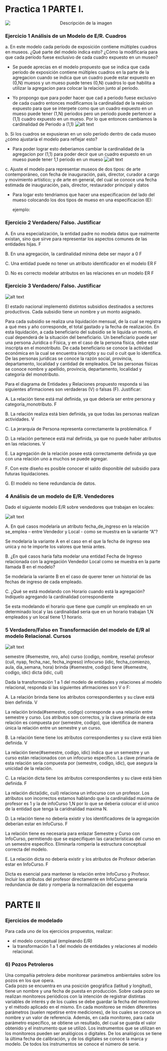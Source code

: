 # Practica 1 PARTE I.

<div style="text-align: center;">
   <img src="image.png" alt="Descripción de la imagen" style="margin: auto; display: block;">
</div>

### Ejercicio 1 Análisis de un Modelo de E/R. Cuadros

a. En este modelo cada período de exposición contiene múltiples cuadros en museos. ¿Qué parte del modelo indica esto? ¿Cómo la modificaría para que cada período fuese exclusivo de cada cuadro expuesto en un museo? 

- Se puede aprecias en el modelo propuesto que se indica que cada período de exposición contiene múltiples cuadros en la parte de la agregacion cuando se indica que un cuadro puede estar expuesto en (0,N) muesos y un mueso puede tenes (0,N) cuadros lo que habilita a utilizar la agregacion para colocar la relacion junto al periodo.

- Yo propongo que para poder hacer que cad a periodo fuese exclusivo de cada cuadro entonces modificamos la cardinalidad de la realcion expuesto para que se interpete como que un cuadro expuesto en un mueso puede tener (1,N) periodos pero un periodo puede pertencer a (1,1) cuadro expuesto en un mueso. Por lo que entonces cambiamos la cardinalidad de Periodo a (1,1)
![alt text](image-2.png)

b. Si los cuadros se expusieran en un solo período dentro de cada museo ¿cómo ajustaría el modelo para reflejar esto? 

- Para poder lograr esto deberiamos cambiar la cardinalidad de la agregacion por (1,1) para poder decir que un cuadro expuesto en un mueso puede tener 1,1 periodo en un mueso
![alt text](image-1.png)

c. Ajuste el modelo para representar museos de dos tipos: de arte contemporáneo, con fecha de inauguración, país, director, curador a cargo y movimiento artístico; y de arte en general, del cual se conoce una fecha estimada de inauguración, país, director, restaurador principal y datos 


- Para logar esto tendriamos que hacer una especificacion del lado del mueso colocando los dos tipos de mueso en una especificacion (E): 

    ejemplo:


### Ejercicio 2 Verdadero/ Falso. Justificar

A.  En una especialización, la entidad padre no modela datos que realmente existan, sino que sirve para representar los aspectos comunes de las entidades hijas. F 

B.  En una agregación, la cardinalidad mínima debe ser mayor a 0  F

C.  Una entidad puede no tener un atributo identificador en el modelo ER F

D.  No es correcto modelar atributos en las relaciones en un modelo ER F
 
### Ejercicio 3 Verdadero/ Falso. Justificar
![alt text](image-5.png)


El  estado  nacional implementó  distintos  subsidios  destinados  a  sectores  productivos. Cada 
subsidio tiene un nombre y un monto asignado.  
 
Para cada subsidio se realiza una liquidación mensual, de la cual se registra a qué mes y año corresponde, el total gastado y la fecha de realización. En esta liquidación, a cada beneficiario del subsidio se  le liquida  un monto,  el cual  dependerá  de la situación  del  beneficiario. Un beneficiario puede ser una persona Jurídica o Física, y en el caso de la persona física, debe estar inscripta en el monotributo. De cada beneficiario se conoce la actividad económica en la cual se encuentra inscripto y su cuil o cuit que lo identifica. De las personas jurídicas se conoce la razón social, provincia, departamento, localidad y cantidad de empleados. De las personas físicas  se  conoce  nombre  y  apellido,  provincia,  departamento,  localidad  y  categoría  del monotributo. 
 
Para el diagrama de Entidades y Relaciones propuesto responda si las siguientes afirmaciones son verdaderas (V) o falsas (F). Justificar: 
 
A.  La relación tiene está mal definida, ya que debería ser entre persona y 
categoría_monotributo. F

B.  La relación realiza está bien definida, ya que todas las personas realizan actividades. V

C.  La jerarquía de Persona representa correctamente la problemática. F

D.  La relación pertenece está mal definida, ya que no puede haber atributos en las 
relaciones. V

E.  La agregación de la relación posee está correctamente definida ya que con una relación uno a muchos se puede agregar. 

F.  Con este diseño es posible conocer el saldo disponible del subsidio para futuras 
liquidaciones. 

G.  El modelo no tiene redundancia de datos. 


### 4 Análisis de un modelo de E/R. Vendedores 
 
Dado el siguiente modelo E/R sobre vendedores que trabajan en locales: 
 
![alt text](image-3.png)

A.   En qué casos modelaría un atributo fecha_de_ingreso en la relación se_emplea – entre Vendedor y Local - como se muestra en la variante “A”? 

Se modelaria la variante A en el caso en el que la fecha de ingreso sea unica y no te importe los valores que tenia antes.


B.  ¿En qué casos haría falta modelar una entidad Fecha de Ingreso relacionada con la 
agregación Vendedor Local como se muestra en la parte llamada B en el modelo? 

Se modelaria la variante B en el caso de querer tener un historial de las fechas de ingreso de cada empleado.

C.  ¿Qué se está modelando con Horario cuando está la agregación? Indíquelo agregando la cardinalidad correspondiente

Se esta modelando el horario que tiene que cumplir un empleado en un determinado local y las cardinalidad seria que en un horario trabajan 1,N empleados y un local tiene 1,1 horario.



### 5 Verdadero/Falso en Transformación del modelo de E/R al modelo Relacional. Cursos 
 
 
![alt text](image-4.png)


semestre (#semestre, nro, año) 
curso (codigo, nombre, reseña) 
profesor (cuil, nyap, fecha_nac, fecha_ingreso) 
infocurso (idic, fecha_comienzo, aula, día_semana, hora) 
brinda (#semestre, codigo) 
tiene (#semestre, codigo, idic) 
dicta (idic, cuil) 
 
Dada la transformación 1 a 1 del modelo de entidades y relaciones al modelo relacional, 
responda si las siguientes afirmaciones son V o F: 


A.  La relación brinda tiene los atributos correspondientes y su clave está bien definida. V

La relación brinda(#semestre, codigo) corresponde a una relación entre semestre y curso. Los atributos son correctos, y la clave primaria de esta relación es compuesta por (semestre, codigo), que identifica de manera única la relación entre un semestre y un curso.

B.  La relación tiene tiene los atributos correspondientes y su clave está bien definida. V 

La relación tiene(#semestre, codigo, idic) indica que un semestre y un curso están relacionados con un infocurso específico. La clave primaria de esta relación sería compuesta por (semestre, codigo, idic), que asegura la unicidad de la relación.

C.  La relación dicta tiene los atributos correspondientes y su clave está bien definida. F

La relación dicta(idic, cuil) relaciona un infocurso con un profesor. Los atributos son incorrectos estamos hablando que la cardinalidad maxima de profesor es 1 y la de infoCurso 1,N por lo que se deberia colocar el id unico de la entidad que tenga la caridnalidad maxima N.

D.  La relación tiene no debería existir y los identificadores de la agregación deberían estar en InfoCurso. F

La relación tiene es necesaria para enlazar Semestre y Curso con InfoCurso, permitiendo que se especifiquen las características del curso en un semestre específico. Eliminarla rompería la estructura conceptual correcta del modelo.

E.  La relación dicta no debería existir y los atributos de Profesor deberían estar en InfoCurso. F
 
Dicta es esencial para mantener la relación entre InfoCurso y Profesor. Incluir los atributos del profesor directamente en InfoCurso generaría redundancia de dato y romperia la normalización del esquema




# PARTE II

### Ejercicios de modelado

Para cada uno de los ejercicios propuestos, realizar: 
- el modelo conceptual (empleando E/R) 
- la transformación 1 a 1 del modelo de entidades y relaciones al modelo relacional.

### 6) Pozos Petroleros

Una compañía petrolera debe monitorear parámetros ambientales sobre los pozos en los que 
opera.  
Cada pozo se encuentra en una posición geográfica (latitud y longitud), tiene un nombre y una 
fecha  de puesta en producción. Sobre  cada pozo se realizan monitoreos periódicos con la 
intención de registrar distintas variables de interés y de los cuales se debe guardar la fecha del 
monitoreo y el método aplicado en el mismo. En cada monitoreo se miden diferentes parámetros 
(suelen repetirse entre mediciones), de los cuales se conoce un nombre y un valor de referencia. 
Además, en cada monitoreo, para cada parámetro específico, se obtiene un resultado, del cual 
se guarda el valor obtenido y el instrumento que se utilizó. Los instrumentos que se utilizan en 
los monitoreos pueden ser analógicos o digitales. De los analógicos se tiene la última fecha de 
calibración, y de los digitales se conoce la marca y modelo. De todos los instrumentos se conoce 
el número de serie.

